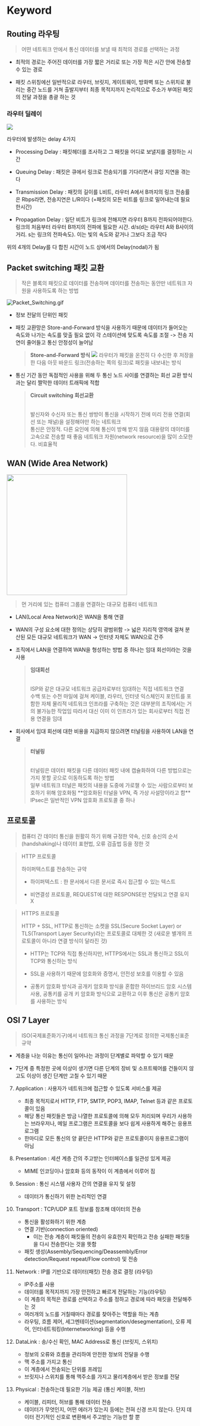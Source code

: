 # Keyword

## Routing 라우팅

> 어떤 네트워크 안에서 통신 데이터를 보낼 때 최적의 경로를 선택하는 과정

- 최적의 경로는 주어진 데이터를 가장 짧은 거리로 또는 가장 적은 시간 안에 전송할 수 있는 경로

- 패킷 스위칭에선 일반적으로 라우터, 브릿지, 게이트웨이, 방화벽 또는 스위치로 불리는 중간 노드를 거쳐 출발지부터 최종 목적지까지 논리적으로 주소가 부여된 패킷의 전달 과정을 총괄 하는 것

### 라우터 딜레이

![](https://velog.velcdn.com/images/eoveol/post/04a09570-6e32-44e7-891c-3bff06bc5500/image.png)

라우터에 발생하는 delay 4가지

- Processing Delay : 패킷헤더를 조사하고 그 패킷을 어디로 보낼지를 결정하는 시간

- Queuing Delay : 패킷은 큐에서 링크로 전송되기를 기다리면서 큐잉 지연을 겪는다

- Transmission Delay : 패킷의 길이를 L비트, 라우터 A에서 B까지의 링크 전송률은 Rbps라면, 전송지연은 L/R이다 (=패킷의 모든 비트를 링크로 밀어내는데 필요한시간)

- Propagation Delay : 일단 비트가 링크에 전해지면 라우터 B까지 전파되어야한다. 링크의 처음부터 라우터 B까지의 전파에 필요한 시간. d/s(d는 라우터 A와 B사이의 거리. s는 링크의 전파속도). 이는 빛의 속도와 같거나 그보다 조금 작다

위의 4개의 Delay를 다 합친 시간이 노드 상에서의 Delay(nodal)가 됨

## Packet switching 패킷 교환

> 작은 블록의 패킷으로 데이터를 전송하며 데이터를 전송하는 동안만 네트워크 자원을 사용하도록 하는 방법

![Packet_Switching.gif](README_assets/e67288dcd8c5c96f70bea06df9a83df7fc003f00.gif)



- 정보 전달의 단위인 패킷

- 패킷 교환망은 Store-and-Forward 방식을 사용하기 때문에 데이터가 들어오는 속도와 나가는 속도를 맞출 필요 없이 각 스테이션에 맞도록 속도를 조절
  -> 전송 지연이 줄어들고 통신 안정성이 늘어남
  
  
  
  > **Store-and-Forward 방식**
  > ![](https://velog.velcdn.com/images/eoveol/post/a94b6288-502e-41fe-8470-c83c5e391ef1/image.png)
  > 라우터가 패킷을 온전히 다 수신한 후 저장을 한 다음 아웃 바운드 링크(전송하는 쪽의 링크)로 패킷을 내보내는 방식

- 통신 기간 동안 독점적인 사용을 위해 두 통신 노드 사이를 연결하는 회선 교환 방식과는 달리 짤막한 데이터 트래픽에 적합
  
  > **Circuit switching 회선교환**
  > 
  > <br>
  > 발신자와 수신자 또는 통신 쌍방이 통신을 시작하기 전에 미리 전용 연결(회선 또는 채널)을 설정해야만 하는 네트워크 
  > <br>
  > 통신은 안정적. 다른 요인에 의해 통신이 방해 받지 않음
  > 대용량의 데이터를 고속으로 전송할 때 좋음
  > 네트워크 자원(network resource)을 많이 소모한다. 비효율적

## WAN (Wide Area Network)

<img title="" src="https://velog.velcdn.com/images/eoveol/post/ff35a098-fe80-467d-b114-e219ce8a290f/image.png" alt="" width="324">

> 먼 거리에 있는 컴퓨터 그룹을 연결하는 대규모 컴퓨터 네트워크

- LAN(Local Area Network)은 WAN을 통해 연결

- WAN의 구성 요소에 대한 정의는 상당히 광범위함
  -> 넓은 지리적 영역에 걸쳐 분산된 모든 대규모 네트워크가 WAN
  -> 인터넷 자체도 WAN으로 간주

- 조직에서 LAN을 연결하여 WAN을 형성하는 방법 중 하나는 임대 회선이라는 것을 사용
  
  > **임대회선**
  > 
  > <br>
  > ISP와 같은 대규모 네트워크 공급자로부터 임대하는 직접 네트워크 연결
  > <br>
  > 수백 또는 수천 마일에 걸쳐 케이블, 라우터, 인터넷 익스체인지 포인트를 포함한 자체 물리적 네트워크 인프라를 구축하는 것은 대부분의 조직에서는 거의 불가능한 작업임 
  > 따라서 대신 이미 이 인프라가 있는 회사로부터 직접 전용 연결을 임대

- 회사에서 임대 회선에 대한 비용을 지급하지 않으려면 터널링을 사용하여 LAN을 연결
  
  > **터널링**
  > 
  > <br>
  > 터널링은 데이터 패킷을 다른 데이터 패킷 내에 캡슐화하여 다른 방법으로는 가지 못할 곳으로 이동하도록 하는 방법
  > <br>
  > 일부 네트워크 터널은 패킷의 내용을 도중에 가로챌 수 있는 사람으로부터 보호하기 위해 암호화됨
  > **암호화된 터널을 VPN, 즉 가상 사설망이라고 함**
  > IPsec은 일반적인 VPN 암호화 프로토콜 중 하나

## 프로토콜

> 컴퓨터 간 데이터 통신을 원활히 하기 위해 규정한 약속, 신호 송신의 순서(handshaking)나 데이터 표현법, 오류 검출법 등을 정한 것

> HTTP 프로토콜
> 
> 하이퍼텍스트를 전송하는 규약
> 
> - 하이퍼텍스트 : 한 문서에서 다른 문서로 즉시 접근할 수 있는 텍스트
> 
> - 비연결성 프로토콜, REQUEST에 대한 RESPONSE만 전달되고 연결 유지 X

> HTTPS 프로토콜
> 
> 
> HTTP + SSL, HTTP로 통신하는 소켓을 SSL(Secure Socket Layer) or TLS(Transport Layer Security)라는 프로토콜로 대체한 것 (새로운 별개의 프로토콜이 아니라 연결 방식이 달라진 것)
> 
> - HTTP는 TCP와 직접 통신하지만, HTTPS에서는 SSL과 통신하고 SSL이 TCP와 통신하는 방식
> 
> - SSL을 사용하기 때문에 암호화와 증명서, 안전성 보호를 이용할 수 있음
> 
> - 공통키 암호화 방식과 공개키 암호화 방식을 혼합한 하이브리드 암호 시스템 사용, 공통키를 공개 키 암호화 방식으로 교환하고 이후 통신은 공통키 암호를 사용하는 방식

## OSI 7 Layer

> ISO(국제표준화기구)에서 네트워크 통신 과정을 7단계로 정의한 국제통신표준규약

- 계층을 나눈 이유는 통신이 일어나는 과정이 단계별로 파악할 수 있기 때문

- 7단계 중 특정한 곳에 이상이 생기면 다른 단계의 장비 및 소프트웨어를 건들이지 않고도 이상이 생긴 단계만 고칠 수 있기 때문
7. Application : 사용자가 네트워크에 접근할 수 있도록 서비스를 제공
   
   - 최종 목적지로서 HTTP, FTP, SMTP, POP3, IMAP, Telnet 등과 같은 프로토콜이 있음
   - 해당 통신 패킷들은 방금 나열한 프로토콜에 의해 모두 처리되며 우리가 사용하는 브라우저나, 메일 프로그램은 프로토콜을 보다 쉽게 사용하게 해주는 응용프로그램
   - 한마디로 모든 통신의 양 끝단은 HTTP와 같은 프로토콜이지 응용프로그램이 아님

6. Presentation : 세션 계층 간의 주고받는 인터페이스를 일관성 있게 제공
   
   - MIME 인코딩이나 암호화 등의 동작이 이 계층에서 이루어 짐

5. Session : 통신 시스템 사용자 간의 연결을 유지 및 설정
   
   - 데이터가 통신하기 위한 논리적인 연결

4. Transport : TCP/UDP 포트 정보를 참조해 데이터의 전송
    
    - 통신을 활성화하기 위한 계층
    - 연결 기반(connection oriented)
      - 이는 전송 계층이 패킷들의 전송이 유효한지 확인하고 전송 실패한 패킷들을 다시 전송한다는 것을 뜻함
    - 패킷 생성(Assembly/Sequencing/Deassembly/Error detection/Request repeat/Flow control) 및 전송

3. Network : IP를 기반으로 데이터(패킷) 전송 경로 결정 (라우팅)
    
    - IP주소를 사용
    - 데이터를 목적지까지 가장 안전하고 빠르게 전달하는 기능(라우팅)
    - 이 계층의 목적은 경로를 선택하고 주소를 정하고 경로에 따라 패킷을 전달해주는 것
    - 여러개의 노드를 거칠때마다 경로를 찾아주는 역할을 하는 계층
    - 라우팅, 흐름 제어, 세그멘테이션(segmentation/desegmentation), 오류 제어, 인터네트워킹(Internetworking) 등을 수행

2. DataLink : 송/수신 확인, MAC Address로 통신 (브릿지, 스위치)
    
    - 정보의 오류와 흐름을 관리하여 안전한 정보의 전달을 수행
    - 맥 주소를 가지고 통신
    - 이 계층에서 전송되는 단위를 프레임
    - 브릿지나 스위치를 통해 맥주소를 가지고 물리계층에서 받은 정보를 전달

1. Physical : 전송하는데 필요한 기능 제공 (통신 케이블, 허브)
    
    - 케이블, 리피터, 허브를 통해 데이터 전송
    - 데이터가 무엇인지, 어떤 에러가 있는지 등에는 전혀 신경 쓰지 않는다. 단지 데이터 전기적인 신호로 변환해서 주고받는 기능만 할 뿐
